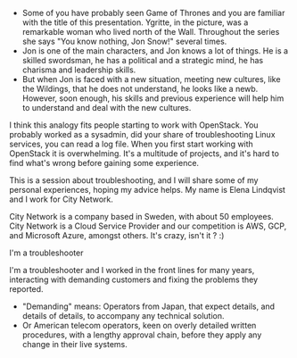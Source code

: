 <!-- .slide: data-background-image="images/jon.gif" data-background-color="white" data-background-size="contain" -->
<!-- Note -->
* Some of you have probably seen Game of Thrones and you are familiar
with the title of this presentation. Ygritte, in the picture, was
a remarkable woman who lived north of the Wall. Throughout the series
she says "You know nothing, Jon Snow!" several times.
* Jon is one of the main characters, and Jon knows a lot of things.
He is a skilled swordsman, he has a political and a strategic mind,
he has charisma and leadership skills.
* But when Jon is faced with a new situation, meeting new cultures, like
the Wildings, that he does not understand, he looks like a newb.
However, soon enough, his skills and previous experience will help him
to understand and deal with the new cultures.


<!-- .slide: data-background-image="images/jos.jpg" data-background-color="white" data-background-size="contain" -->
<!-- Note -->
I think this analogy fits people starting to work with OpenStack.
You probably worked as a sysadmin, did your share of troubleshooting
Linux services, you can read a log file. When you first start working
with OpenStack it is overwhelming. It's a multitude of projects, and
it's hard to find what's wrong before gaining some experience.


<!-- .slide: data-background-image="images/city-logo.jpg" data-background-color="white" data-background-size="contain" -->
<!-- Note -->
This is a session about troubleshooting, and I will share some of my
personal experiences, hoping my advice helps.
My name is Elena Lindqvist and I work for City Network.


<!-- .slide: data-background-image="images/city-team.jpg" data-background-color="white" data-background-size="contain" -->
<!-- Note -->
City Network is a company based in Sweden, with about 50 employees.
City Network is a Cloud Service Provider and our competition is
AWS, GCP, and Microsoft Azure, amongst others.
It's crazy, isn't it ? :)


I'm a troubleshooter
<!-- Note -->
I'm a troubleshooter and I worked in the front lines for many years,
interacting with demanding customers and fixing the problems they reported.


<!-- .slide: data-background-image="https://imgs.xkcd.com/comics/server_problem.png" data-background-color="white" data-background-size="contain" -->
<!-- Note -->
* "Demanding" means: Operators from Japan, that expect details, and
details of details, to accompany any technical solution.
* Or  American telecom operators, keen on overly detailed written
procedures, with a lengthy approval chain, before they apply any
change in their live systems.
